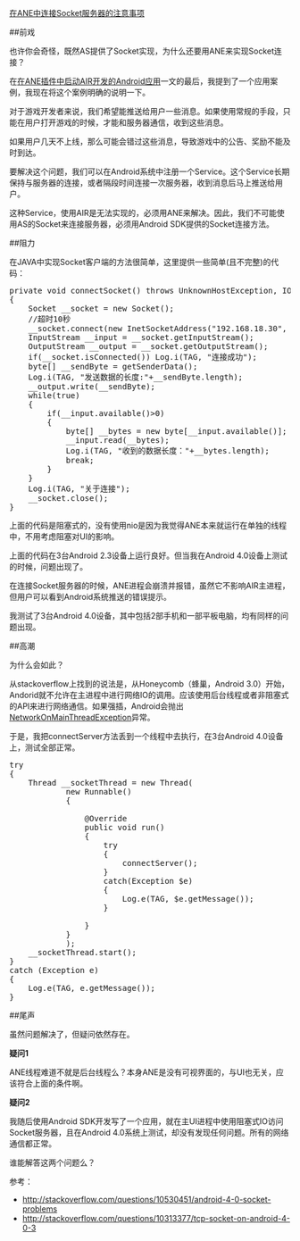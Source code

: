 [在ANE中连接Socket服务器的注意事项](http://zengrong.net/post/1667.htm)

##前戏

也许你会奇怪，既然AS提供了Socket实现，为什么还要用ANE来实现Socket连接？

在[在ANE插件中启动AIR开发的Android应用](http://zengrong.net/post/1663.htm)一文的最后，我提到了一个应用案例，我现在将这个案例明确的说明一下。

对于游戏开发者来说，我们希望能推送给用户一些消息。如果使用常规的手段，只能在用户打开游戏的时候，才能和服务器通信，收到这些消息。

如果用户几天不上线，那么可能会错过这些消息，导致游戏中的公告、奖励不能及时到达。

要解决这个问题，我们可以在Android系统中注册一个Service。这个Service长期保持与服务器的连接，或者隔段时间连接一次服务器，收到消息后马上推送给用户。

这种Service，使用AIR是无法实现的，必须用ANE来解决。因此，我们不可能使用AS的Socket来连接服务器，必须用Android SDK提供的Socket连接方法。

##阻力

在JAVA中实现Socket客户端的方法很简单，这里提供一些简单(且不完整)的代码：<!--more-->

<pre lang="JAVA">
private void connectSocket() throws UnknownHostException, IOException
{
	Socket __socket = new Socket();
	//超时10秒
	__socket.connect(new InetSocketAddress("192.168.18.30", 30000), 10000);
	InputStream __input = __socket.getInputStream();
	OutputStream __output = __socket.getOutputStream();
	if(__socket.isConnected()) Log.i(TAG, "连接成功");
	byte[] __sendByte = getSenderData();
	Log.i(TAG, "发送数据的长度:"+__sendByte.length);
	__output.write(__sendByte);
	while(true)
	{
		if(__input.available()>0)
		{
			byte[] __bytes = new byte[__input.available()];
			__input.read(__bytes);
			Log.i(TAG, "收到的数据长度："+__bytes.length);
			break;
		}
	}
	Log.i(TAG, "关于连接");
	__socket.close();
}
</pre>

上面的代码是阻塞式的，没有使用nio是因为我觉得ANE本来就运行在单独的线程中，不用考虑阻塞对UI的影响。

上面的代码在3台Android 2.3设备上运行良好。但当我在Android 4.0设备上测试的时候，问题出现了。

在连接Socket服务器的时候，ANE进程会崩溃并报错，虽然它不影响AIR主进程，但用户可以看到Android系统推送的错误提示。

我测试了3台Android 4.0设备，其中包括2部手机和一部平板电脑，均有同样的问题出现。

##高潮

为什么会如此？

从stackoverflow上找到的说法是，从Honeycomb（蜂巢，Android 3.0）开始，Andorid就不允许在主进程中进行网络IO的调用。应该使用后台线程或者非阻塞式的API来进行网络通信。如果强插，Android会抛出[NetworkOnMainThreadException](http://developer.android.com/reference/android/os/NetworkOnMainThreadException.html)异常。

于是，我把connectServer方法丢到一个线程中去执行，在3台Android 4.0设备上，测试全部正常。

<pre lang="JAVA">
try
{
	Thread __socketThread = new Thread(
			new Runnable()
			{
				
				@Override
				public void run()
				{
					try
					{
						connectServer();
					}
					catch(Exception $e)
					{
						Log.e(TAG, $e.getMessage());
					}
					
				}
			}
			);
	__socketThread.start();
}
catch (Exception e)
{
	Log.e(TAG, e.getMessage());
}
</pre>


##尾声

虽然问题解决了，但疑问依然存在。

**疑问1**

ANE线程难道不就是后台线程么？本身ANE是没有可视界面的，与UI也无关，应该符合上面的条件啊。

**疑问2**

我随后使用Android SDK开发写了一个应用，就在主UI进程中使用阻塞式IO访问Socket服务器，且在Android 4.0系统上测试，却没有发现任何问题。所有的网络通信都正常。

谁能解答这两个问题么？

参考：

* <http://stackoverflow.com/questions/10530451/android-4-0-socket-problems>
* <http://stackoverflow.com/questions/10313377/tcp-socket-on-android-4-0-3>
